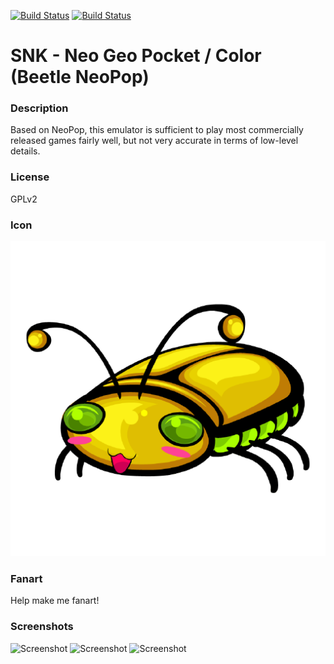 [![Build Status](https://travis-ci.org/kodi-game/game.libretro.beetle-ngp.svg?branch=master)](https://travis-ci.org/kodi-game/game.libretro.beetle-ngp)
[![Build Status](https://ci.appveyor.com/api/projects/status/github/kodi-game/game.libretro.beetle-ngp?svg=true)](https://ci.appveyor.com/project/kodi-game/game-libretro-beetle-ngp)

# SNK - Neo Geo Pocket / Color (Beetle NeoPop)

### Description

Based on NeoPop, this emulator is sufficient to play most commercially released games fairly well, but not very accurate in terms of low-level details.

### License

GPLv2

### Icon

![Icon](game.libretro.beetle-ngp/resources/icon.png)

### Fanart

Help make me fanart!

### Screenshots

![Screenshot](game.libretro.beetle-ngp/resources/screenshot-01.jpg)
![Screenshot](game.libretro.beetle-ngp/resources/screenshot-02.jpg)
![Screenshot](game.libretro.beetle-ngp/resources/screenshot-03.jpg)
